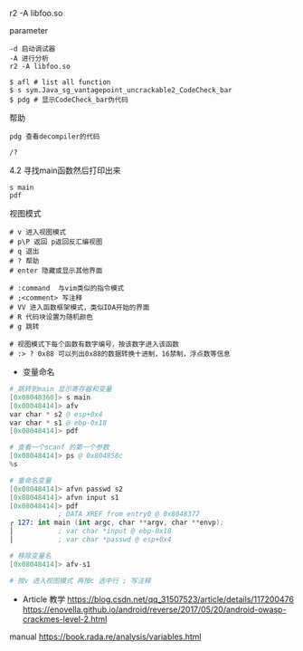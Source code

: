 

r2 -A libfoo.so

parameter 
```
-d 启动调试器
-A 进行分析
r2 -A libfoo.so
```
```
$ afl # list all function
$ s sym.Java_sg_vantagepoint_uncrackable2_CodeCheck_bar
$ pdg # 显示CodeCheck_bar伪代码
```

帮助 
```
pdg 查看decompiler的代码

/?
```



4.2 寻找main函数然后打印出来

```
s main
pdf
```

视图模式

```
# v 进入视图模式
# p\P 返回 p返回反汇编视图
# q 退出
# ? 帮助
# enter 隐藏或显示其他界面

# :command  与vim类似的指令模式
# ;<comment> 写注释
# VV 进入函数框架模式，类似IDA开始的界面
# R 代码块设置为随机颜色
# g 跳转

# 视图模式下每个函数有数字编号，按该数字进入该函数
# :> ? 0x88 可以列出0x88的数据转换十进制，16禁制，浮点数等信息
```

* 变量命名
```s
# 跳转到main 显示寄存器和变量
[0x08048360]> s main
[0x08048414]> afv
var char * s2 @ esp+0x4
var char * s1 @ ebp-0x18
[0x08048414]> pdf

# 查看一个scanf 的第一个参数
[0x08048414]> ps @ 0x804858c
%s

# 重命名变量
[0x08048414]> afvn passwd s2
[0x08048414]> afvn input s1
[0x08048414]> pdf
            ; DATA XREF from entry0 @ 0x8048377
┌ 127: int main (int argc, char **argv, char **envp);
│           ; var char *input @ ebp-0x18
│           ; var char *passwd @ esp+0x4

# 移除变量名
[0x08048414]> afv-s1

# 按v 进入视图模式 再按c 选中行 ; 写注释
```


* Article
教学 https://blog.csdn.net/qq_31507523/article/details/117200476
https://enovella.github.io/android/reverse/2017/05/20/android-owasp-crackmes-level-2.html

manual https://book.rada.re/analysis/variables.html